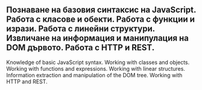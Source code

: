 Познаване на базовия синтаксис на JavaScript.
Работа с класове и обекти.
Работа с функции и изрази.
Работа с линейни структури.
Извличане на информация и манипулация на DOM дървото.
Работа с HTTP и REST.
------------------------------------------------
Knowledge of basic JavaScript syntax.
Working with classes and objects.
Working with functions and expressions.
Working with linear structures.
Information extraction and manipulation of the DOM tree.
Working with HTTP and REST.
